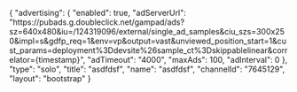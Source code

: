 {
    "advertising": {
        "enabled": true,
        "adServerUrl": "https:\/\/pubads.g.doubleclick.net\/gampad\/ads?sz=640x480&iu=\/124319096\/external\/single_ad_samples&ciu_szs=300x250&impl=s&gdfp_req=1&env=vp&output=vast&unviewed_position_start=1&cust_params=deployment%3Ddevsite%26sample_ct%3Dskippablelinear&correlator={timestamp}",
        "adTimeout": "4000",
        "maxAds": 100,
        "adInterval": 0
    },
    "type": "solo",
    "title": "asdfdsf",
    "name": "asdfdsf",
    "channelId": "7645129",
    "layout": "bootstrap"
}
